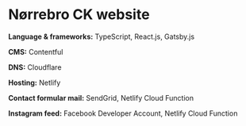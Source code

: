 # Nørrebro CK website

**Language & frameworks:**
TypeScript, React.js, Gatsby.js

**CMS:**
Contentful

**DNS:**
Cloudflare

**Hosting:**
Netlify

**Contact formular mail:** 
SendGrid, Netlify Cloud Function

**Instagram feed:** 
Facebook Developer Account, Netlify Cloud Function

